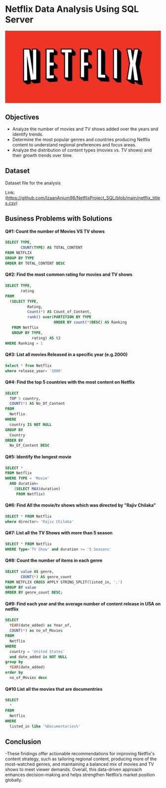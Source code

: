 # Netflix Data Analysis Using SQL Server
![Netflix Logo](https://github.com/IzaanAnjum98/NetflixProject_SQL/blob/main/netflix-logo-png-transparent.png)

## Objectives
- Analyze the number of movies and TV shows added over the years and identify trends.
- Determine the most popular genres and countries producing Netflix content to understand regional preferences and focus areas.
- Analyze the distribution of content types (movies vs. TV shows) and their growth trends over time.

## Dataset
Dataset file for the analysis

Link: (https://github.com/IzaanAnjum98/NetflixProject_SQL/blob/main/netflix_titles.csv)
## Business Problems with Solutions

#### Q#1: Count the number of Movies VS TV shows
```sql
SELECT TYPE,
       COUNT(TYPE) AS TOTAL_CONTENT
FROM NETFLIX
GROUP BY TYPE
ORDER BY TOTAL_CONTENT DESC
```

#### Q#2: Find the most common rating for movies and TV shows
```sql
SELECT TYPE,
       rating
FROM
  (SELECT TYPE,
          Rating,
          Count(*) AS Count_of_Content,
          rank() over(PARTITION BY TYPE
                      ORDER BY count(*)DESC) AS Ranking
   FROM Netflix
   GROUP BY TYPE,
            rating) AS t2
WHERE Ranking = 1
```

#### Q#3: List all movies Released in a specific year (e.g.2000)
```sql
Select * from Netflix
where release_year= '2000'
```

#### Q#4: Find the top 5  countries with the most content on Netflix
```sql
SELECT 
  TOP 5 country, 
  COUNT(*) AS No_Of_Content 
FROM 
  Netflix 
WHERE 
  country IS NOT NULL 
GROUP BY 
  Country 
ORDER BY 
  No_Of_Content DESC
```

#### Q#5: Identify the longest movie
```sql
SELECT *
FROM Netflix
WHERE TYPE = 'Movie'
  AND duration=
    (SELECT MAX(duration)
     FROM Netflix)
```

#### Q#6: Find All the movie/tv shows which was directed by "Rajiv Chilaka"
```sql
SELECT * FROM Netflix
where director= 'Rajiv Chilaka'
```

#### Q#7: List all the TV Shows with more than 5 season
```sql
SELECT * FROM Netflix
WHERE Type='TV Show' and duration >= '5 Seasons'
```


#### Q#8: Count the number of items in each genre
```sql
SELECT value AS genre,
       COUNT(*) AS genre_count
FROM NETFLIX CROSS APPLY STRING_SPLIT(listed_in, ',')
GROUP BY value
ORDER BY genre_count DESC;

```

#### Q#9: Find each year and the average number of content release in USA on netflix
```sql
SELECT 
  YEAR(date_added) as Year_of, 
  COUNT(*) as no_of_Movies 
FROM 
  Netflix 
WHERE 
  country = 'United States' 
  and date_added is NOT NULL 
group by 
  YEAR(date_added) 
order by 
  no_of_Movies desc
```

#### Q#10 List all the movies that are documentries
```sql
SELECT 
  * 
FROM 
  Netflix 
WHERE 
  listed_in like '%Documentaries%'
```


## Conclusion

-These findings offer actionable recommendations for improving Netflix's content strategy, such as tailoring regional content, producing more of the most-watched genres, and maintaining a balanced mix of movies and TV shows to meet viewer demands. Overall, this data-driven approach enhances decision-making and helps strengthen Netflix’s market position globally.
